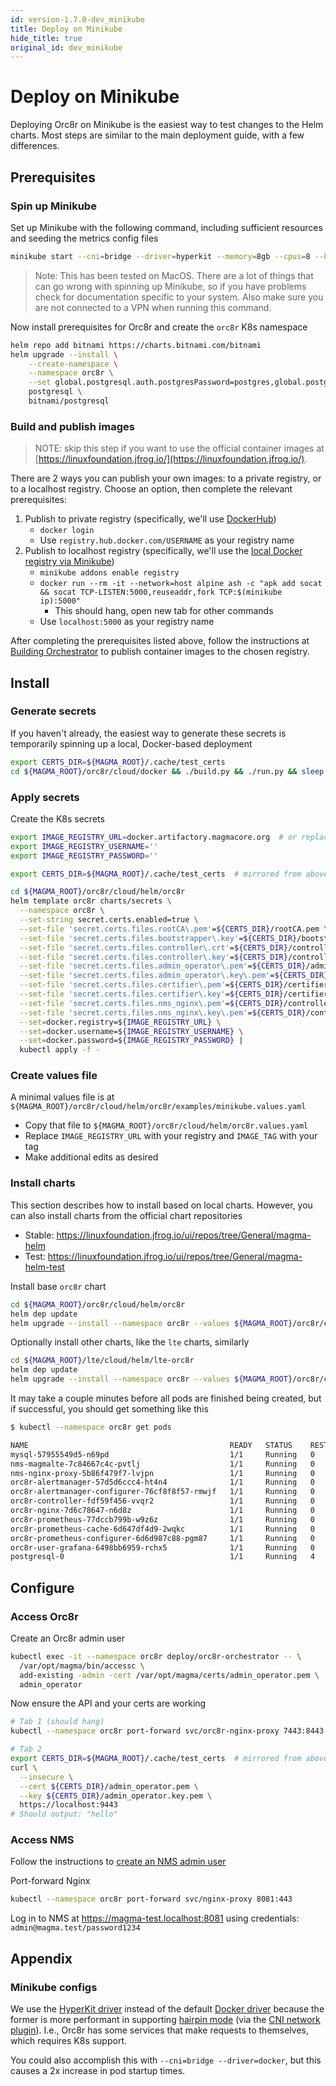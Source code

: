 ```yaml
---
id: version-1.7.0-dev_minikube
title: Deploy on Minikube
hide_title: true
original_id: dev_minikube
---
```


# Deploy on Minikube

Deploying Orc8r on Minikube is the easiest way to test changes to the Helm charts. Most steps are similar to the main deployment guide, with a few differences.

## Prerequisites

### Spin up Minikube

Set up Minikube with the following command, including sufficient resources and seeding the metrics config files

```bash
minikube start --cni=bridge --driver=hyperkit --memory=8gb --cpus=8 --kubernetes-version='v1.20.2' --mount --mount-string "${MAGMA_ROOT}/orc8r/cloud/docker/metrics-configs:/configs"
```

> Note: This has been tested on MacOS. There are a lot of things that can go wrong with spinning up Minikube, so if you have problems check for documentation specific to your system. Also make sure you are not connected to a VPN when running this command.

Now install prerequisites for Orc8r and create the `orc8r` K8s namespace

```bash
helm repo add bitnami https://charts.bitnami.com/bitnami
helm upgrade --install \
    --create-namespace \
    --namespace orc8r \
    --set global.postgresql.auth.postgresPassword=postgres,global.postgresql.auth.database=magma,fullnameOverride=postgresql \
    postgresql \
    bitnami/postgresql
```

### Build and publish images

> NOTE: skip this step if you want to use the official container images at [https://linuxfoundation.jfrog.io/](https://linuxfoundation.jfrog.io/).

There are 2 ways you can publish your own images: to a private registry, or to a localhost registry. Choose an option, then complete the relevant prerequisites:

1. Publish to private registry (specifically, we'll use [DockerHub](https://hub.docker.com/))
    - `docker login`
    - Use `registry.hub.docker.com/USERNAME` as your registry name
2. Publish to localhost registry (specifically, we'll use the [local Docker registry via Minikube](https://minikube.sigs.k8s.io/docs/handbook/registry/#docker-on-macos))
    - `minikube addons enable registry`
    - `docker run --rm -it --network=host alpine ash -c "apk add socat && socat TCP-LISTEN:5000,reuseaddr,fork TCP:$(minikube ip):5000"`
        - This should hang, open new tab for other commands
    - Use `localhost:5000` as your registry name

After completing the prerequisites listed above, follow the instructions at [Building Orchestrator](./dev_build.md#build-and-publish-container-images) to publish container images to the chosen registry.

## Install

### Generate secrets

If you haven't already, the easiest way to generate these secrets is temporarily spinning up a local, Docker-based deployment

```bash
export CERTS_DIR=${MAGMA_ROOT}/.cache/test_certs
cd ${MAGMA_ROOT}/orc8r/cloud/docker && ./build.py && ./run.py && sleep 30 && docker-compose down && ls -l ${CERTS_DIR} && cd -
```

### Apply secrets

Create the K8s secrets

```bash
export IMAGE_REGISTRY_URL=docker.artifactory.magmacore.org  # or replace with your registry
export IMAGE_REGISTRY_USERNAME=''
export IMAGE_REGISTRY_PASSWORD=''

export CERTS_DIR=${MAGMA_ROOT}/.cache/test_certs  # mirrored from above

cd ${MAGMA_ROOT}/orc8r/cloud/helm/orc8r
helm template orc8r charts/secrets \
  --namespace orc8r \
  --set-string secret.certs.enabled=true \
  --set-file 'secret.certs.files.rootCA\.pem'=${CERTS_DIR}/rootCA.pem \
  --set-file 'secret.certs.files.bootstrapper\.key'=${CERTS_DIR}/bootstrapper.key \
  --set-file 'secret.certs.files.controller\.crt'=${CERTS_DIR}/controller.crt \
  --set-file 'secret.certs.files.controller\.key'=${CERTS_DIR}/controller.key \
  --set-file 'secret.certs.files.admin_operator\.pem'=${CERTS_DIR}/admin_operator.pem \
  --set-file 'secret.certs.files.admin_operator\.key\.pem'=${CERTS_DIR}/admin_operator.key.pem \
  --set-file 'secret.certs.files.certifier\.pem'=${CERTS_DIR}/certifier.pem \
  --set-file 'secret.certs.files.certifier\.key'=${CERTS_DIR}/certifier.key \
  --set-file 'secret.certs.files.nms_nginx\.pem'=${CERTS_DIR}/controller.crt \
  --set-file 'secret.certs.files.nms_nginx\.key\.pem'=${CERTS_DIR}/controller.key \
  --set=docker.registry=${IMAGE_REGISTRY_URL} \
  --set=docker.username=${IMAGE_REGISTRY_USERNAME} \
  --set=docker.password=${IMAGE_REGISTRY_PASSWORD} |
  kubectl apply -f -
```

### Create values file

A minimal values file is at `${MAGMA_ROOT}/orc8r/cloud/helm/orc8r/examples/minikube.values.yaml`

- Copy that file to `${MAGMA_ROOT}/orc8r/cloud/helm/orc8r.values.yaml`
- Replace `IMAGE_REGISTRY_URL` with your registry and `IMAGE_TAG` with your tag
- Make additional edits as desired

### Install charts

This section describes how to install based on local charts. However, you can also install charts from the official chart repositories

- Stable: <https://linuxfoundation.jfrog.io/ui/repos/tree/General/magma-helm>
- Test: <https://linuxfoundation.jfrog.io/ui/repos/tree/General/magma-helm-test>

Install base `orc8r` chart

```bash
cd ${MAGMA_ROOT}/orc8r/cloud/helm/orc8r
helm dep update
helm upgrade --install --namespace orc8r --values ${MAGMA_ROOT}/orc8r/cloud/helm/orc8r.values.yaml orc8r .
```

Optionally install other charts, like the `lte` charts, similarly

```bash
cd ${MAGMA_ROOT}/lte/cloud/helm/lte-orc8r
helm dep update
helm upgrade --install --namespace orc8r --values ${MAGMA_ROOT}/orc8r/cloud/helm/lte.values.yaml lte .
```

It may take a couple minutes before all pods are finished being created, but if successful, you should get something like this

```bash
$ kubectl --namespace orc8r get pods

NAME                                             READY   STATUS    RESTARTS   AGE
mysql-57955549d5-n69pd                           1/1     Running   0          6m14s
nms-magmalte-7c84667c4c-pvtlj                    1/1     Running   0          2m58s
nms-nginx-proxy-5b86f479f7-lvjpn                 1/1     Running   0          2m58s
orc8r-alertmanager-57d5d6ccc4-ht4n4              1/1     Running   0          2m58s
orc8r-alertmanager-configurer-76cf8f8f57-rmwjf   1/1     Running   0          2m58s
orc8r-controller-fdf59f456-vvqr2                 1/1     Running   0          2m58s
orc8r-nginx-7d6c78647-n6d8z                      1/1     Running   0          2m58s
orc8r-prometheus-77dccb799b-w9z6z                1/1     Running   0          2m58s
orc8r-prometheus-cache-6d647df4d9-2wqkc          1/1     Running   0          2m58s
orc8r-prometheus-configurer-6d6d987c88-pgm87     1/1     Running   0          2m58s
orc8r-user-grafana-6498bb6959-rchx5              1/1     Running   0          2m58s
postgresql-0                                     1/1     Running   4          6d23h
```

## Configure

### Access Orc8r

Create an Orc8r admin user

```bash
kubectl exec -it --namespace orc8r deploy/orc8r-orchestrator -- \
  /var/opt/magma/bin/accessc \
  add-existing -admin -cert /var/opt/magma/certs/admin_operator.pem \
  admin_operator
```

Now ensure the API and your certs are working

```bash
# Tab 1 (should hang)
kubectl --namespace orc8r port-forward svc/orc8r-nginx-proxy 7443:8443 7444:8444 9443:443

# Tab 2
export CERTS_DIR=${MAGMA_ROOT}/.cache/test_certs  # mirrored from above
curl \
  --insecure \
  --cert ${CERTS_DIR}/admin_operator.pem \
  --key ${CERTS_DIR}/admin_operator.key.pem \
  https://localhost:9443
# Should output: "hello"
```

### Access NMS

Follow the instructions to [create an NMS admin user](./deploy_install.md#create-an-nms-admin-user)

Port-forward Nginx

```bash
kubectl --namespace orc8r port-forward svc/nginx-proxy 8081:443
```

Log in to NMS at <https://magma-test.localhost:8081> using credentials: `admin@magma.test/password1234`

## Appendix

### Minikube configs

We use the [HyperKit driver](https://minikube.sigs.k8s.io/docs/drivers/hyperkit/) instead of the default [Docker driver](https://minikube.sigs.k8s.io/docs/drivers/docker/) because the former is more performant in supporting [hairpin mode](https://github.com/kubernetes/minikube/issues/1568) (via the [CNI network plugin](https://kubernetes.io/docs/concepts/extend-kubernetes/compute-storage-net/network-plugins/)). I.e., Orc8r has some services that make requests to themselves, which requires K8s support.

You could also accomplish this with `--cni=bridge --driver=docker`, but this causes a 2x increase in pod startup times.
